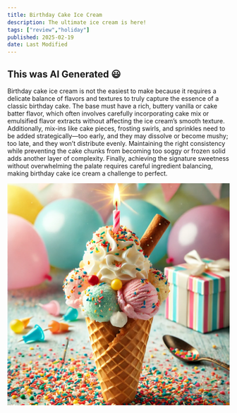 ```yaml
---
title: Birthday Cake Ice Cream
description: The ultimate ice cream is here!
tags: ["review","holiday"]
published: 2025-02-19
date: Last Modified
---
```


## This was AI Generated 😃


Birthday cake ice cream is not the easiest to make because it requires a delicate balance of flavors and textures to truly capture the essence of a classic birthday cake. The base must have a rich, buttery vanilla or cake batter flavor, which often involves carefully incorporating cake mix or emulsified flavor extracts without affecting the ice cream’s smooth texture. Additionally, mix-ins like cake pieces, frosting swirls, and sprinkles need to be added strategically—too early, and they may dissolve or become mushy; too late, and they won’t distribute evenly. Maintaining the right consistency while preventing the cake chunks from becoming too soggy or frozen solid adds another layer of complexity. Finally, achieving the signature sweetness without overwhelming the palate requires careful ingredient balancing, making birthday cake ice cream a challenge to perfect.


![ice-cream.jpg](ice-cream.jpg)



